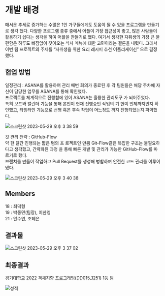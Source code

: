 # 개발 배경
매서운 추세로 증가하는 수많은 1인 가구들에게도 도움이 될 수 있을 프로그램을 만들기로 생각 했다.
다양한 프로그램 종류 중에서 어플이 가장 접근성이 좋고, 많은 사람들이 활용하기 쉽다는 생각을 하여 어플을 만들기로 했다.
여기서 생각한 자취생의 가장 큰 불편함은 하루도 빠짐없이 찾아오는 식사 메뉴에 대한 고민이라는 결론을 내렸다. 
그래서 이번 팀 프로젝트의 주제를 “자취생을 위한 요리 레시피 추천 어플리케이션” 으로 결정 했다.


## 협업 방법

일정관리 : ASANA를 활용하여 관리
매번 회의가 종료된 후 각 팀원들은 해당 주차에 자신이 담당한 업무를 ASANA를 통해 확인했다.  
프로젝트를 체계적으로 진행함에 있어 ASANA는 훌륭한 관리도구 가 되어주었다.  
특히 보드와 캘린더 기능을 통해 본인이 현재 진행중인 작업의 기 한이 언제까지인지 확인했고, 타임라인 기능으로 선행 혹은 후속 작업이 어느정도 까지 진행되었는지 파악했다.  
  
![스크린샷 2023-05-29 오후 3 38 59](https://github.com/chattymin/ObjectOrientedTeamG/assets/52882799/dfe89942-7e41-4b5e-afdf-e350c7540ef7)


깃 관리 전략 : GitHub-Flow  
약 한 달간 진행되는 짧은 텀의 프 로젝트인 만큼 Git-Flow같은 복잡한 구조는 불필요하다고 생각했고, 간략화된 과정 을 통해 빠른 개발 및 관리가 가능한 GitHub-Flow를 따르기로 했다.  
브랜치를 만들어 작업하고 Pull Request를 생성해 병합하며 안전한 코드 관리를 이루어냈다.  

![스크린샷 2023-05-29 오후 3 40 38](https://github.com/chattymin/ObjectOrientedTeamG/assets/52882799/dabaa669-1c2c-4bec-abf5-ec5a40dbbf8e)



## Members

18 : 최덕형  
19 : 박동민(팀장), 이찬영  
21 : 안수연, 조혜은  


## 결과물
![스크린샷 2023-05-29 오후 3 37 02](https://github.com/chattymin/ObjectOrientedTeamG/assets/52882799/3aefbadc-f865-4899-88a6-c878fe151fb3)


## 최종결과

경기대학교 2022 객체지향 프로그래밍(DD015_1251)
1등 팀

![성적](https://github.com/chattymin/ObjectOrientedTeamG/assets/52882799/fe8e54cb-487f-4e96-a9d8-dc7131099215)
